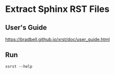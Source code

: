 # Extract Sphinx RST Files

## User's Guide
https://bradbell.github.io/xrst/doc/user_guide.html

## Run
```
xsrst --help
```
